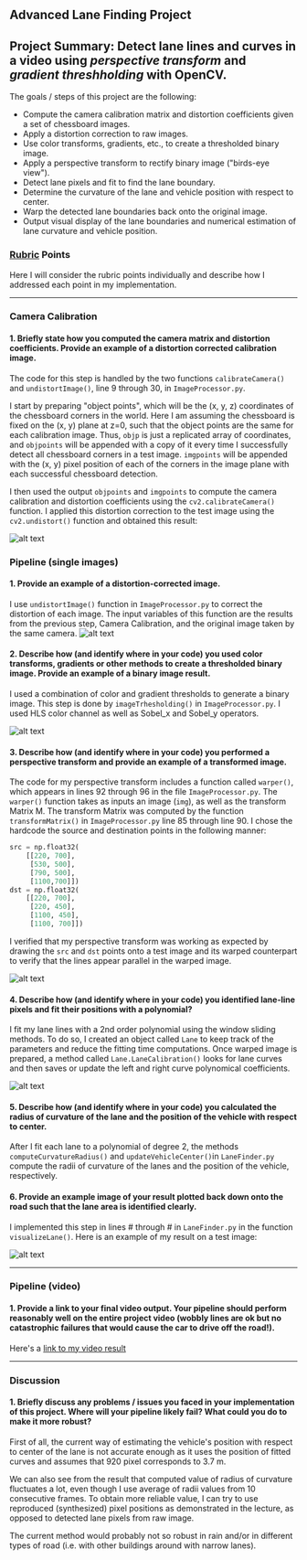 ## Advanced Lane Finding Project
Project Summary: 
Detect lane lines and curves in a video using *perspective transform* and *gradient threshholding* with OpenCV.
---

The goals / steps of this project are the following:

* Compute the camera calibration matrix and distortion coefficients given a set of chessboard images.
* Apply a distortion correction to raw images.
* Use color transforms, gradients, etc., to create a thresholded binary image.
* Apply a perspective transform to rectify binary image ("birds-eye view").
* Detect lane pixels and fit to find the lane boundary.
* Determine the curvature of the lane and vehicle position with respect to center.
* Warp the detected lane boundaries back onto the original image.
* Output visual display of the lane boundaries and numerical estimation of lane curvature and vehicle position.

[//]: # (Image References)

[image1]: ./examples/undistort_output.png "Undistorted"
[image2]: ./examples/undistorted_image_road.png "Road Distortion-Corrected"
[image3]: ./examples/binary_combo_example.jpg "Binary Example"
[image4]: ./examples/warped_straight_lines.jpg "Warp Example"
[image5]: ./examples/color_fit_lines.jpg "Fit Visual"
[image6]: ./examples/example_final_output.jpg "Output"
[video1]: ./project_video.mp4 "Video"

### [Rubric](https://review.udacity.com/#!/rubrics/571/view) Points
Here I will consider the rubric points individually and describe how I addressed each point in my implementation.  

---

### Camera Calibration

#### 1. Briefly state how you computed the camera matrix and distortion coefficients. Provide an example of a distortion corrected calibration image.

The code for this step is handled by the two functions `calibrateCamera()` and `undistortImage()`, line 9 through 30, in `ImageProcessor.py`.

I start by preparing "object points", which will be the (x, y, z) coordinates of the chessboard corners in the world. Here I am assuming the chessboard is fixed on the (x, y) plane at z=0, such that the object points are the same for each calibration image.  Thus, `objp` is just a replicated array of coordinates, and `objpoints` will be appended with a copy of it every time I successfully detect all chessboard corners in a test image.  `imgpoints` will be appended with the (x, y) pixel position of each of the corners in the image plane with each successful chessboard detection.  

I then used the output `objpoints` and `imgpoints` to compute the camera calibration and distortion coefficients using the `cv2.calibrateCamera()` function.  I applied this distortion correction to the test image using the `cv2.undistort()` function and obtained this result: 

![alt text][image1]

### Pipeline (single images)

#### 1. Provide an example of a distortion-corrected image.

I use `undistortImage()` function in `ImageProcessor.py` to correct the distortion of each image. The input variables of this function are the results from the previous step, Camera Calibration, and the original image taken by the same camera.
![alt text][image2]


#### 2. Describe how (and identify where in your code) you used color transforms, gradients or other methods to create a thresholded binary image.  Provide an example of a binary image result.

I used a combination of color and gradient thresholds to generate a binary image. This step is done by `imageTrhesholding()` in `ImageProcessor.py`. I used HLS color channel as well as Sobel_x and Sobel_y operators.

![alt text][image3]

#### 3. Describe how (and identify where in your code) you performed a perspective transform and provide an example of a transformed image.

The code for my perspective transform includes a function called `warper()`, which appears in lines 92 through 96 in the file `ImageProcessor.py`. The `warper()` function takes as inputs an image (`img`), as well as the transform Matrix M. The transform Matrix was computed by the function `transformMatrix()` in `ImageProcessor.py` line 85 through line 90. I chose the hardcode the source and destination points in the following manner:

```python
src = np.float32(
	[[220, 700],
	 [530, 500],
	 [790, 500], 
	 [1100,700]])
dst = np.float32(
	[[220, 700],
	 [220, 450],
	 [1100, 450],
	 [1100, 700]])
```

I verified that my perspective transform was working as expected by drawing the `src` and `dst` points onto a test image and its warped counterpart to verify that the lines appear parallel in the warped image.

![alt text][image4]

#### 4. Describe how (and identify where in your code) you identified lane-line pixels and fit their positions with a polynomial?

I fit my lane lines with a 2nd order polynomial using the window sliding methods. To do so, I created an object called `Lane` to keep track of the parameters and reduce the fitting time computations. Once warped image is prepared, a method called `Lane.LaneCalibration()` looks for lane curves and then saves or update the left and right curve polynomical coefficients.

![alt text][image5]

#### 5. Describe how (and identify where in your code) you calculated the radius of curvature of the lane and the position of the vehicle with respect to center.

After I fit each lane to a polynomial of degree 2, the methods `computeCurvatureRadius()` and `updateVehicleCenter()`in `LaneFinder.py` compute the radii of curvature of the lanes and the position of the vehicle, respectively.

#### 6. Provide an example image of your result plotted back down onto the road such that the lane area is identified clearly.

I implemented this step in lines # through # in `LaneFinder.py` in the function `visualizeLane()`.  Here is an example of my result on a test image:

![alt text][image6]

---

### Pipeline (video)

#### 1. Provide a link to your final video output.  Your pipeline should perform reasonably well on the entire project video (wobbly lines are ok but no catastrophic failures that would cause the car to drive off the road!).

Here's a [link to my video result](https://youtu.be/5uLRnO21Kq8)

---

### Discussion

#### 1. Briefly discuss any problems / issues you faced in your implementation of this project.  Where will your pipeline likely fail?  What could you do to make it more robust?

First of all, the current way of estimating the vehicle's position with respect to center of the lane is not accurate enough as it uses the position of fitted curves and assumes that 920 pixel corresponds to 3.7 m.

We can also see from the result that computed value of radius of curvature fluctuates a lot, even though I use average of radii values from 10 consecutive frames. To obtain more reliable value, I can try to use reproduced (synthesized) pixel positions as demonstrated in the lecture, as opposed to detected lane pixels from raw image.

The current method would probably not so robust in rain and/or in different types of road (i.e. with other buildings around with narrow lanes).
